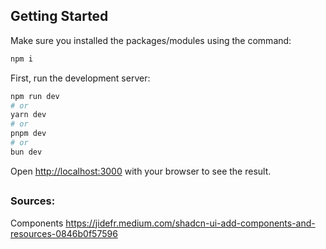 ## Getting Started

Make sure you installed the packages/modules using the command:

```bash
npm i
```

First, run the development server:

```bash
npm run dev
# or
yarn dev
# or
pnpm dev
# or
bun dev
```

Open [http://localhost:3000](http://localhost:3000) with your browser to see the result.

##

##

### Sources:

Components
https://jidefr.medium.com/shadcn-ui-add-components-and-resources-0846b0f57596
